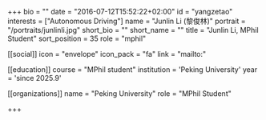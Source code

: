 +++
bio = ""
date = "2016-07-12T15:52:22+02:00"
id = "yangzetao"
interests = ["Autonomous Driving"]
name = "Junlin Li (黎俊林)"
portrait = "/portraits/junlinli.jpg"
short_bio = ""
short_name = ""
title = "Junlin Li, MPhil Student"
sort_position = 35
role = "mphil"

[[social]]
    icon = "envelope"
    icon_pack = "fa"
    link = "mailto:"

[[education]]
    course = "MPhil student"
    institution = 'Peking University'
    year = 'since 2025.9'

[[organizations]]
    name = "Peking University"
    role = "MPhil Student"


+++

